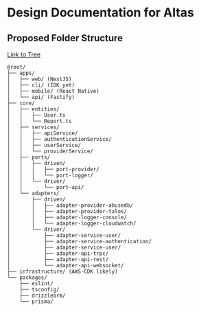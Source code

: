 # Design Documentation for Altas

## Proposed Folder Structure

[Link to Tree](<https://tree.nathanfriend.io/?s=(%27opTons!(%27fancy!true~fullPathL~trailingSlashL~rootDotL)~V(%27V%27%40root%2F7app_web5NextJSOcli5IDK%20yetOmobile5React%20NaTveOH5FasTfyO7core3enTTe_*UsE.tsXReG.tsX0s4s8HqBqZq6S430G_9nj6jQ39rjH3*0M_9n26-abusedb26-talos8X*M-Q-console2Q-cloudwatch809rYZYBYZ2H-trpc2H-rest2H-websocket87infrastructure5AWS-CDK%20likely%7D77package_eslint3tsconfig3drizzleorm3prisma3XXX0X*000%27)~vEsion!%271%27)*%20%2007*28M-3%2F04Evice5%2F%20%7B6providE7%5Cn*83**9*driveBauthenTcaTonEerGportHapiL!falseMadaptEO%7D0QloggETtiVsource!X0*Y2s4-ZusE_s3j8G-qS48%01qj_ZYXVTQOMLHGEB987654320*>)

```
@root/
├── apps/
│   ├── web/ (NextJS)
│   ├── cli/ (IDK yet)
│   ├── mobile/ (React Native)
│   └── api/ (Fastify)
├── core/
│   ├── entities/
│   │   ├── User.ts
│   │   └── Report.ts
│   ├── services/
│   │   ├── apiService/
│   │   ├── authenticationService/
│   │   ├── userService/
│   │   └── providerService/
│   ├── ports/
│   │   ├── driven/
│   │   │   ├── port-provider/
│   │   │   └── port-logger/
│   │   └── driver/
│   │       └── port-api/
│   └── adapters/
│       ├── driven/
│       │   ├── adapter-provider-abusedb/
│       │   ├── adapter-provider-talos/
│       │   ├── adapter-logger-console/
│       │   └── adapter-logger-cloudwatch/
│       └── driver/
│           ├── adapter-service-user/
│           ├── adapter-service-authentication/
│           ├── adapter-service-user/
│           ├── adapter-api-trpc/
│           ├── adapter-api-rest/
│           └── adapter-api-websocket/
├── infrastructure/ (AWS-CDK likely)
└── packages/
    ├── eslint/
    ├── tsconfig/
    ├── drizzleorm/
    └── prisma/
```
